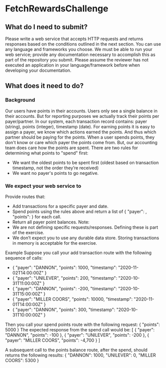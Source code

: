 # FetchRewardsChallenge
## What do I need to submit?
Please write a web service that accepts HTTP requests and returns responses based on the conditions outlined in the next
section. You can use any language and frameworks you choose.
We must be able to run your web service; provide any documentation necessary to accomplish this as part of the repository you submit.
Please assume the reviewer has not executed an application in your language/framework before when developing your documentation.

## What does it need to do?
### Background
Our users have points in their accounts. Users only see a single balance in their accounts. But for reporting purposes we actually track their
points per payer/partner. In our system, each transaction record contains: payer (string), points (integer), timestamp (date).
For earning points it is easy to assign a payer, we know which actions earned the points. And thus which partner should be paying for the points.
When a user spends points, they don't know or care which payer the points come from. But, our accounting team does care how the points are
spent. There are two rules for determining what points to "spend" first:
  - We want the oldest points to be spent first (oldest based on transaction timestamp, not the order they’re received)
  - We want no payer's points to go negative.

### We expect your web service to 

Provide routes that:
  - Add transactions for a specific payer and date.
  - Spend points using the rules above and return a list of { "payer": <string>, "points": <integer> } for each call.
  - Return all payer point balances.
Note:
  - We are not defining specific requests/responses. Defining these is part of the exercise.
  - We don’t expect you to use any durable data store. Storing transactions in memory is acceptable for the exercise.

Example
Suppose you call your add transaction route with the following sequence of calls:
  - { "payer": "DANNON", "points": 1000, "timestamp": "2020-11-02T14:00:00Z" }
  - { "payer": "UNILEVER", "points": 200, "timestamp": "2020-10-31T11:00:00Z" }
  - { "payer": "DANNON", "points": -200, "timestamp": "2020-10-31T15:00:00Z" }
  - { "payer": "MILLER COORS", "points": 10000, "timestamp": "2020-11-01T14:00:00Z" }
  - { "payer": "DANNON", "points": 300, "timestamp": "2020-10-31T10:00:00Z" }

Then you call your spend points route with the following request:
  { "points": 5000 }
The expected response from the spend call would be:
[
  { "payer": "DANNON", "points": -100 },
  { "payer": "UNILEVER", "points": -200 },
  { "payer": "MILLER COORS", "points": -4,700 }
]

A subsequent call to the points balance route, after the spend, should returns the following results:
{
  "DANNON": 1000,
  "UNILEVER": 0,
  "MILLER COORS": 5300
}
